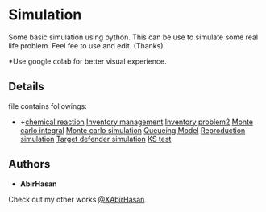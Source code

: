 # Simulation
 Some basic simulation using python.
 This can be use to simulate some real life problem. Feel fee to use and edit. (Thanks)

*Use google colab for better visual experience.
 ## Details
file contains followings:

* **+**[chemical reaction](https://github.com/XAbirHasan/Simulation/blob/master/Source%20code/chemical_reaction.ipynb)
[Inventory management](https://github.com/XAbirHasan/Simulation/blob/master/Source%20code/Inventory_problem.ipynb)
[Inventory problem2](https://github.com/XAbirHasan/Simulation/blob/master/Source%20code/Inventory_problem2.ipynb)
[Monte carlo integral](https://github.com/XAbirHasan/Simulation/blob/master/Source%20code/Monte_carlo_integral.ipynb)
[Monte carlo simulation](https://github.com/XAbirHasan/Simulation/blob/master/Source%20code/Monte_carlo.ipynb)
[Queueing Model](https://github.com/XAbirHasan/Simulation/blob/master/Source%20code/Queueing_model.ipynb)
[Reproduction simulation](https://github.com/XAbirHasan/Simulation/blob/master/Source%20code/Reproduction.ipynb)
[Target defender simulation](https://github.com/XAbirHasan/Simulation/blob/master/Source%20code/Target_defender.ipynb)
[KS test](https://github.com/XAbirHasan/Simulation/blob/master/Source%20code/KS_test.ipynb)



## Authors

* **AbirHasan**

Check out my other works [@XAbirHasan](https://github.com/XAbirHasan)
